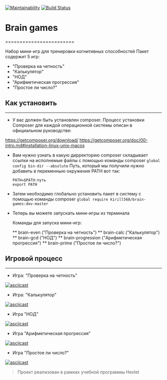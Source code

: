 [![Maintainability](https://api.codeclimate.com/v1/badges/178f44023b0768f5c1d8/maintainability)](https://codeclimate.com/github/kirill568/project-lvl1-s470/maintainability)
[![Build Status](https://travis-ci.org/kirill568/project-lvl1-s470.svg?branch=master)](https://travis-ci.org/kirill568/project-lvl1-s470)

# Brain games
========================

Набор мини-игр для тренировки когнитивных способностей
Пакет содержит 5 игр:
- "Проверка на четность"
- "Калькулятор"
- "НОД"
- "Арифметическая прогрессия"
- "Простое ли число?"

## Как установить
-------------------------
 * У вас должен быть установлен composer. 
    Процесс установки Composer для каждой операционной системы описан в официальном руководстве:

<https://getcomposer.org/download/>
<https://getcomposer.org/doc/00-intro.md#installation-linux-unix-macos>

* Вам нужно узнать в какую дирректорию composer складывает ссылки на исполнемые файлы c помощью команды composer `global config bin-dir --absolute`
    Путь, который мы получили нужно добавить в переменныю окружения PATH вот так:
    ```
    PATH=$PATH:путь
    export PATH
    ```
* Затем необходимо глобально установить пакет в систему с помощью команды composer `global require kirill568/brain-games:dev-master`

* Теперь вы можете запускать мини-игры из терминала

    Команды для запуска мини-игр:

    ** brain-even ("Проверка на четность")
    ** brain-calc ("Калькулятор")
	** brain-gcd ("НОД")
	** brain-progression ("Арифметическая прогрессия")
	** brain-prime ("Простое ли число?")

## Игровой процесс
-------------------------
+ Игра: "Проверка на четность"

[![asciicast](https://asciinema.org/a/oyrXWq5R2f5aBDNHBbbZp0Cfq.svg)](https://asciinema.org/a/oyrXWq5R2f5aBDNHBbbZp0Cfq)

+ Игра: "Калькулятор"

[![asciicast](https://asciinema.org/a/BD1mWwbM4eSHcVpOtmgwePpOn.svg)](https://asciinema.org/a/BD1mWwbM4eSHcVpOtmgwePpOn)

+ Игра "НОД"

[![asciicast](https://asciinema.org/a/4QiiN5OVEj97F3HQtB10b8atk.svg)](https://asciinema.org/a/4QiiN5OVEj97F3HQtB10b8atk)

+ Игра "Арифметическая прогрессия"

[![asciicast](https://asciinema.org/a/UZLUfh1AV3Qc5qodjhSW9wJpo.svg)](https://asciinema.org/a/UZLUfh1AV3Qc5qodjhSW9wJpo)

+ Игра "Простое ли число?"

[![asciicast](https://asciinema.org/a/XDfE4JZulujaJJ9ZKvllCW5go.svg)](https://asciinema.org/a/XDfE4JZulujaJJ9ZKvllCW5go)

> Проект реализован в рамках учебной программы Hexlet